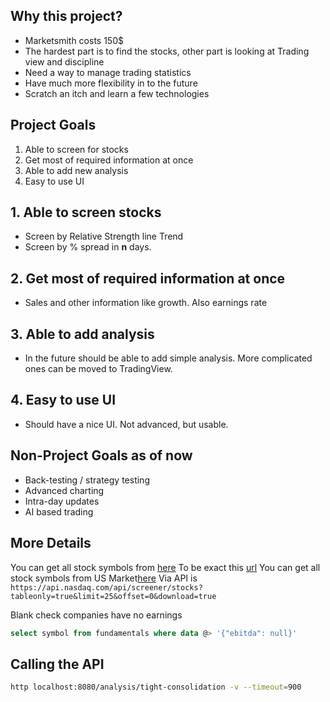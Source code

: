 ## Why this project?

* Marketsmith costs 150$
* The hardest part is to find the stocks, other part is looking at Trading view and discipline
* Need a way to manage trading statistics
* Have much more flexibility in to the future
* Scratch an itch and learn a few technologies

## Project Goals

1. Able to screen for stocks
2. Get most of required information at once
3. Able to add new analysis
4. Easy to use UI

## 1. Able to screen stocks

* Screen by Relative Strength line Trend
* Screen by % spread in **n** days.

## 2. Get most of required information at once

* Sales and other information like growth. Also earnings rate

## 3. Able to add analysis

* In the future should be able to add simple analysis. More complicated ones can be moved to TradingView.

## 4. Easy to use UI

* Should have a nice UI. Not advanced, but usable.

## Non-Project Goals as of now

* Back-testing / strategy testing
* Advanced charting
* Intra-day updates
* AI based trading

## More Details

You can get all stock symbols from [here](https://stockanalysis.com/stocks/)
To be exact this [url](https://stockanalysis.com/_next/data/NcayYmKtpNDZ0pDPfBaPk/stocks.json)
You can get all stock symbols from US Market[here](https://www.nasdaq.com/market-activity/stocks/screener)
Via API is `https://api.nasdaq.com/api/screener/stocks?tableonly=true&limit=25&offset=0&download=true`

Blank check companies have no earnings
```sql
select symbol from fundamentals where data @> '{"ebitda": null}'
```

## Calling the API
```bash
http localhost:8080/analysis/tight-consolidation -v --timeout=900
```